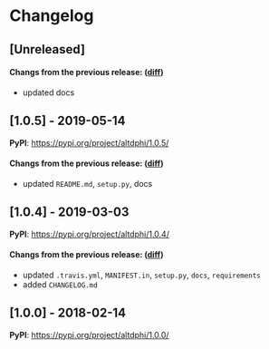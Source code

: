 # Changelog

## [Unreleased]

#### Changs from the previous release: ([diff](https://github.com/TaiSakuma/altdphi/compare/v1.0.5...master))
- updated docs

## [1.0.5] - 2019-05-14

**PyPI**: https://pypi.org/project/altdphi/1.0.5/

#### Changs from the previous release: ([diff](https://github.com/TaiSakuma/altdphi/compare/v1.0.4...v1.0.5))
- updated `README.md`, `setup.py`, docs

## [1.0.4] - 2019-03-03

**PyPI**: https://pypi.org/project/altdphi/1.0.4/

#### Changs from the previous release: ([diff](https://github.com/TaiSakuma/altdphi/compare/v1.0.0...v1.0.4))
- updated `.travis.yml`, `MANIFEST.in`, `setup.py`, `docs`, `requirements`
- added `CHANGELOG.md`

## [1.0.0] - 2018-02-14

**PyPI**: https://pypi.org/project/altdphi/1.0.0/
